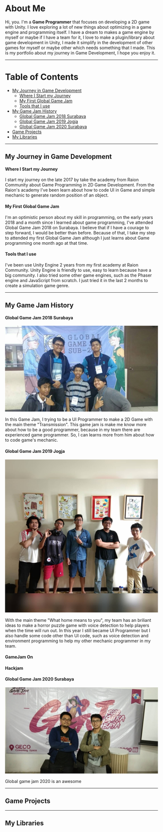 # About Me

Hi, you. I'm a **Game Programmer** that focuses on developing a 2D game with Unity. I love exploring a lot of new things about optimizing in a game engine and programming itself. I have a dream to makes a game engine by myself or maybe if I have a team for it, I love to make a plugin/library about game development in Unity, I made it simplify in the development of other games for myself or maybe other which needs something that I made. This is my portfolio about my journey in Game Development, I hope you enjoy it.

***
# Table of Contents
* [My Journey in Game Development](#my-journey-in-game-development)
    * [Where I Start my Journey](#where-i-start-my-journey)
    * [My First Global Game Jam](#my-first-global-game-jam)
    * [Tools that I use](#tools-that-i-use)
* [My Game Jam History](#my-game-jam-history)
    * [Global Game Jam 2018 Surabaya](#global-game-jam-2018-surabaya)
    * [Global Game Jam 2019 Jogja](#global-game-jam-2019-jogja)
    * [Global Game Jam 2020 Surabaya](#global-game-jam-2020-surabaya)
* [Game Projects](#game-projects)
* [My Libraries](#my-libraries)

***

## My Journey in Game Development
#### Where I Start my Journey
I start my journey on the late 2017 by take the academy from Raion Community about Game Programming in 2D Game Development.
From the Raion's academy I've been learn about how to code UI in Game and simple mechanic to generate random position
of an object.

#### My First Global Game Jam
I'm an optimistic person about my skill in programming, on the early years 2018 and a month since I learned about game programming, I've attended Global Game Jam 2018 on Surabaya.
I believe that if I have a courage to step forward, I would be better than before. Because of that, I take my step to attended my first
Global Game Jam although I just learns about Game programming one month ago at that time.

#### Tools that I use
I've been use Unity Engine 2 years from my first academy at Raion Community. Unity Engine is friendly to use, easy to learn because have a big community.
I also tried some other game engines, such as the Phaser engine and JavaScript from scratch. I just tried it in the last 2 months to create a simulation game genre. 

***

## My Game Jam History

#### Global Game Jam 2018 Surabaya

![Image](/images/teamggjsurabaya2018.jpg)

In this Game Jam, I trying to be a UI Programmer to make a 2D Game with the main theme "Transmission".
This game jam is make me know more about how to be a good programmer, because in my team there are
experienced game programmer. So, I can learns more from him about how to code game's mechanic.

#### Global Game Jam 2019 Jogja

![Image](/images/teamggjjogja2019.jpg)

With the main theme "What home means to you", my team has an briliant ideas to make a horror puzzle game
with voice detection to help players when the time will run out. In this year I still became UI Programmer but
I also handle some code other than UI code, such as voice detection and environment programming to help my other mechanic programmer in my team. 

#### GameJam On
#### Hackjam
#### Global Game Jam 2020 Surabaya

![Image](/images/teamggjsurabaya2020.jpg)

Global game jam 2020 is an awesome 

***

## Game Projects

***

## My Libraries
